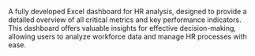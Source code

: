 A fully developed Excel dashboard for HR analysis, designed to provide a detailed
overview of all critical metrics and key performance indicators. This dashboard offers 
valuable insights for effective decision-making, allowing users to analyze workforce data 
and manage HR processes with ease.
